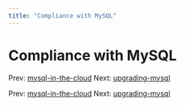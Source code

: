 ```yaml
---
title: "Compliance with MySQL"
---
```


# Compliance with MySQL

Prev: [mysql-in-the-cloud](mysql-in-the-cloud.md)
Next: [upgrading-mysql](upgrading-mysql.md)

Prev: [mysql-in-the-cloud](mysql-in-the-cloud.md)
Next: [upgrading-mysql](upgrading-mysql.md)
